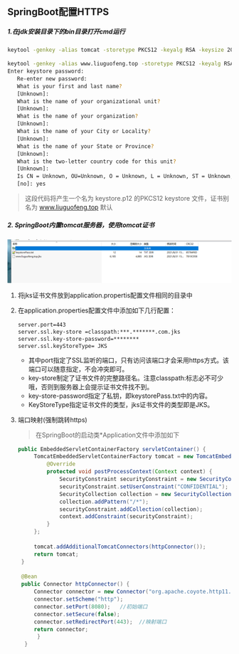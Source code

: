 ## SpringBoot配置HTTPS

##### 1.在jdk安装目录下的bin目录打开cmd运行

```sh
keytool -genkey -alias tomcat -storetype PKCS12 -keyalg RSA -keysize 2048 -keystore keystore.p12 -validity 3650
```

```sh
keytool -genkey -alias www.liuguofeng.top -storetype PKCS12 -keyalg RSA -keysize 2048 -keystore keystore.p12 -validity 3650
Enter keystore password:
   Re-enter new password:
   What is your first and last name?
   [Unknown]:
   What is the name of your organizational unit?
   [Unknown]:
   What is the name of your organization?
   [Unknown]:
   What is the name of your City or Locality?
   [Unknown]:
   What is the name of your State or Province?
   [Unknown]:
   What is the two-letter country code for this unit?
   [Unknown]:
   Is CN = Unknown, OU=Unknown, O = Unknown, L = Unknown, ST = Unknown, C = Unknown correct?
   [no]: yes
```

> 这段代码将产生一个名为 keystore.p12 的PKCS12 keystore 文件，证书别名为 www.liuguofeng.top 默认

##### 2. SpringBoot内置tomcat服务器，使用tomcat证书

![](../../assets/1659272794456.png)

1.  将jks证书文件放到application.propertis配置文件相同的目录中

2. 在application.properties配置文件中添加如下几行配置：

   ```shell
   server.port=443
   server.ssl.key-store =classpath:***.*******.com.jks
   server.ssl.key-store-password=********
   server.ssl.keyStoreType= JKS
   ```

   - 其中port指定了SSL监听的端口，只有访问该端口才会采用https方式。该端口可以随意指定，不会冲突即可。
   - key-store制定了证书文件的完整路径名。注意classpath:标志必不可少哦，否则到服务器上会提示证书文件找不到。
   - key-store-password指定了私钥，即keystorePass.txt中的内容。
   - KeyStoreType指定证书文件的类型，jks证书文件的类型即是JKS。

3. 端口映射(强制跳转https)

   > 在SpringBoot的启动类*Application文件中添加如下

   ```java
   public EmbeddedServletContainerFactory servletContainer() {
   		TomcatEmbeddedServletContainerFactory tomcat = new TomcatEmbeddedServletContainerFactory() {
   			@Override
   			protected void postProcessContext(Context context) {
   				SecurityConstraint securityConstraint = new SecurityConstraint();
   				securityConstraint.setUserConstraint("CONFIDENTIAL");
   				SecurityCollection collection = new SecurityCollection();
   				collection.addPattern("/*");
   				securityConstraint.addCollection(collection);
   				context.addConstraint(securityConstraint);
   			}
   		};
   
   		tomcat.addAdditionalTomcatConnectors(httpConnector());
   		return tomcat;
   	}
   
   	@Bean
   	public Connector httpConnector() {
   		Connector connector = new Connector("org.apache.coyote.http11.Http11NioProtocol");
   		connector.setScheme("http");
   		connector.setPort(8080);   //初始端口
   		connector.setSecure(false);
   		connector.setRedirectPort(443);  //映射端口
   		return connector;
         }
     }
   ```

   

